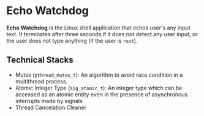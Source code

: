 # Echo Watchdog
**Echo Watchdog** is the Linux shell application that echos user's any input text. It terminates after three seconds if it does not detect any user input, or the user does not type anything (if the user is `root`).

## Technical Stacks
* Mutex (`pthread_mutex_t`): An algorithm to avoid race condition in a multithread process.
* Atomic Integer Type (`sig_atomic_t`): An integer type which can be accessed as an atomic entity even in the presence of asynchronous interrupts made by signals.
* Thread Cancelation Cleaner
